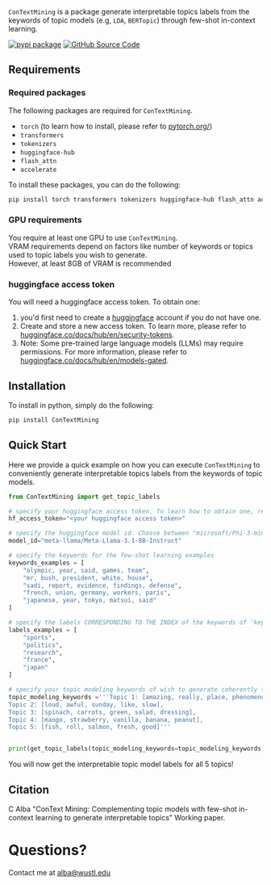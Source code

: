 `ConTextMining` is a package generate interpretable topics labels from the keywords of topic models (e.g, `LDA`, `BERTopic`) through few-shot in-context learning. 


[![pypi package](https://img.shields.io/badge/pypi_package-v0.0.1-brightgreen)](https://pypi.org/project/ConTextMining/) [![GitHub Source Code](https://img.shields.io/badge/github_source_code-source_code?logo=github&color=green)](https://github.com/cja5553/ConTextMining) 


## Requirements  
### Required packages
The following packages are required for `ConTextMining`. 

- `torch` (to learn how to install, please refer to [pytorch.org/](https://pytorch.org/))
- `transformers`
- `tokenizers`
- `huggingface-hub`
- `flash_attn`
- `accelerate`

To install these packages, you can do the following:

```bash
pip install torch transformers tokenizers huggingface-hub flash_attn accelerate
```

### GPU requirements
You require at least one GPU to use `ConTextMining`.  
VRAM requirements depend on factors like number of keywords or topics used to topic labels you wish to generate.  
However, at least 8GB of VRAM is recommended

### huggingface access token
You will need a huggingface access token. To obtain one:  
1. you'd first need to create a [huggingface](https://huggingface.co) account if you do not have one. 
2. Create and store a new access token. To learn more, please refer to [huggingface.co/docs/hub/en/security-tokens](https://huggingface.co/docs/hub/en/security-tokens).  
3. Note: Some pre-trained large language models (LLMs) may require permissions. For more information, please refer to [huggingface.co/docs/hub/en/models-gated](https://huggingface.co/docs/hub/en/models-gated).  



## Installation
To install in python, simply do the following: 
```bash
pip install ConTextMining
```

## Quick Start
Here we provide a quick example on how you can execute `ConTextMining` to conveniently generate interpretable topics labels from the keywords of topic models. 
```python
from ConTextMining import get_topic_labels

# specify your huggingface access token. To learn how to obtain one, refer to huggingface.co/docs/hub/en/security-tokens
hf_access_token="<your huggingface access token>" 

# specify the huggingface model id. Choose between "microsoft/Phi-3-mini-4k-instruct", "meta-llama/Meta-Llama-3.1-8B-Instruct" or "google/gemma-2-2b-it"
model_id="meta-llama/Meta-Llama-3.1-8B-Instruct"

# specify the keywords for the few-shot learning examples
keywords_examples = [
    "olympic, year, said, games, team",
    "mr, bush, president, white, house",
    "sadi, report, evidence, findings, defense",
    "french, union, germany, workers, paris",
    "japanese, year, tokyo, matsui, said"
]

# specify the labels CORRESPONDING TO THE INDEX of the keywords of 'keyword_examples' above. 
labels_examples = [
    "sports",
    "politics",
    "research",
    "france",
    "japan"
]

# specify your topic modeling keywords of wish to generate coherently topic labels. 
topic_modeling_keywords ='''Topic 1: [amazing, really, place, phenomenon, pleasant],
Topic 2: [loud, awful, sunday, like, slow],
Topic 3: [spinach, carrots, green, salad, dressing],
Topic 4: [mango, strawberry, vanilla, banana, peanut],
Topic 5: [fish, roll, salmon, fresh, good]'''


print(get_topic_labels(topic_modeling_keywords=topic_modeling_keywords, keywords_examples=keywords_examples, labels_examples=labels_examples, model_id=model_id, access_token=hf_access_token))
```
You will now get the interpretable topic model labels for all 5 topics! 

## Citation
C Alba "ConText Mining: Complementing topic models with few-shot in-context learning to generate interpretable topics" Working paper. 

# Questions?

Contact me at [alba@wustl.edu](mailto:alba@wustl.edu)
